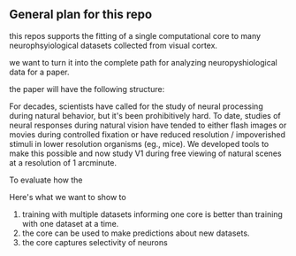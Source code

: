 ## General plan for this repo
this repos supports the fitting of a single computational core to many neurophsyiological datasets collected from visual cortex.

we want to turn it into the complete path for analyzing neuropyshiological data for a paper.

the paper will have the following structure:

For decades, scientists have called for the study of neural processing during natural behavior, but it's been prohibitively hard. To date, studies of neural responses during natural vision have tended to either flash images or movies during controlled fixation or have reduced resolution / impoverished stimuli in lower resolution organisms (eg., mice). We developed tools to make this possible and now study V1 during free viewing of natural scenes at a resolution of 1 arcminute.

To evaluate how the 




Here's what we want to show to 

1) training with multiple datasets informing one core is better than training with one dataset at a time.
2) the core can be used to make predictions about new datasets.
3) the core captures selectivity of neurons



